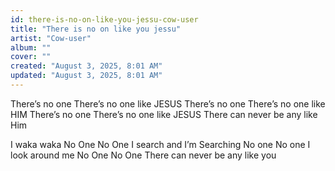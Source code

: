 ```yaml
---
id: there-is-no-on-like-you-jessu-cow-user
title: "There is no on like you jessu"
artist: "Cow-user"
album: ""
cover: ""
created: "August 3, 2025, 8:01 AM"
updated: "August 3, 2025, 8:01 AM"
---
```


There’s no one
There’s no one like JESUS
There’s no one
There’s no one like HIM
There’s no one
There’s no one like JESUS
There can never be any like Him

I waka waka
No One No One
I search and I’m Searching
No one No one
I look around me
No One No One
There can never be any like you